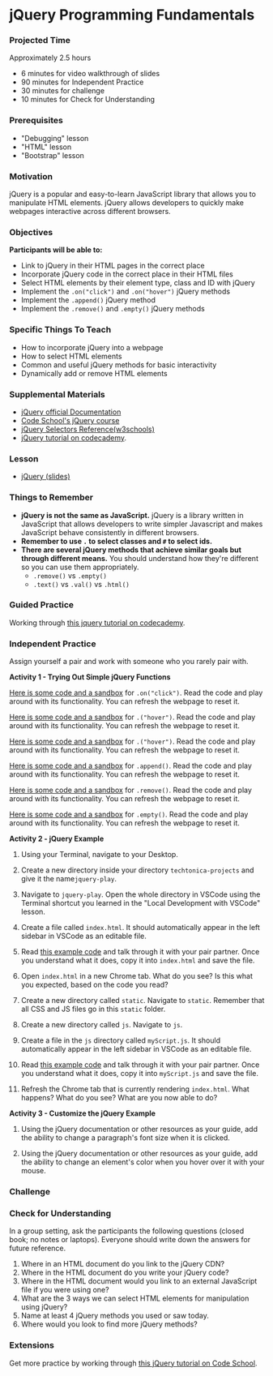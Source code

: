 # jQuery Programming Fundamentals

### Projected Time
Approximately 2.5 hours
  - 6 minutes for video walkthrough of slides
  - 90 minutes for Independent Practice
  - 30 minutes for challenge
  - 10 minutes for Check for Understanding

### Prerequisites
- "Debugging" lesson
- "HTML" lesson
- "Bootstrap" lesson

### Motivation
jQuery is a popular and easy-to-learn JavaScript library that allows you to manipulate HTML elements. jQuery allows developers to quickly make webpages interactive across different browsers.

### Objectives

**Participants will be able to:**
- Link to jQuery in their HTML pages in the correct place
- Incorporate jQuery code in the correct place in their HTML files
- Select HTML elements by their element type, class and ID with jQuery
- Implement the `.on("click")` and `.on("hover")` jQuery methods
- Implement the `.append()` jQuery method
- Implement the `.remove()` and `.empty()` jQuery methods

### Specific Things To Teach
- How to incorporate jQuery into a webpage
- How to select HTML elements
- Common and useful jQuery methods for basic interactivity
- Dynamically add or remove HTML elements

### Supplemental Materials
- [jQuery official Documentation](https://api.jquery.com/)
- [Code School's jQuery course](https://www.codeschool.com/courses/try-jquery)
- [jQuery Selectors Reference(w3schools)](https://www.w3schools.com/jquery/jquery_ref_selectors.asp)
- [jQuery tutorial on codecademy](https://www.codecademy.com/learn/learn-jquery).


### Lesson
- [jQuery (slides)](https://docs.google.com/presentation/d/1rk4IfcH86swcqFeBV7eHJAvLEN2nbzkjwrnAjYWBt-s/edit?usp=sharing)

### Things to Remember
- **jQuery is not the same as JavaScript.** jQuery is a library written in JavaScript that allows developers to write simpler Javascript and makes JavaScript behave consistently in different browsers.
- **Remember to use ` . ` to select classes and ` # ` to select ids.**
- **There are several jQuery methods that  achieve similar goals but through different means.** You should understand how they're different so you can use them appropriately.
    - `.remove()` vs `.empty()`
    - `.text()` vs `.val()` vs `.html()`

### Guided Practice
Working through [this jquery tutorial on codecademy](https://www.codecademy.com/learn/learn-jquery).

### Independent Practice

Assign yourself a pair and work with someone who you rarely pair with.

**Activity 1 - Trying Out Simple jQuery Functions**

[Here is some code and a sandbox](https://www.w3schools.com/jquery/tryit.asp?filename=tryjquery_event_on) for `.on("click")`. Read the code and play around with its functionality. You can refresh the webpage to reset it.

[Here is some code and a sandbox](https://www.w3schools.com/jquery/tryit.asp?filename=tryjquery_event_hover) for `.("hover")`. Read the code and play around with its functionality. You can refresh the webpage to reset it.

[Here is some code and a sandbox](https://www.w3schools.com/jquery/tryit.asp?filename=tryjquery_event_hover) for `.("hover")`. Read the code and play around with its functionality. You can refresh the webpage to reset it.

[Here is some code and a sandbox](https://www.w3schools.com/jquery/tryit.asp?filename=tryjquery_html_append_ref) for `.append()`. Read the code and play around with its functionality. You can refresh the webpage to reset it.

[Here is some code and a sandbox](https://www.w3schools.com/jquery/tryit.asp?filename=tryjquery_dom_remove) for `.remove()`. Read the code and play around with its functionality. You can refresh the webpage to reset it.

[Here is some code and a sandbox](https://www.w3schools.com/jquery/tryit.asp?filename=tryjquery_dom_empty) for `.empty()`. Read the code and play around with its functionality. You can refresh the webpage to reset it.


**Activity 2 - jQuery Example**

1. Using your Terminal, navigate to your Desktop.

2. Create a new directory inside your directory `techtonica-projects` and give it the name`jquery-play`.

3. Navigate to `jquery-play`. Open the whole directory in VSCode using the Terminal shortcut you learned in the "Local Development with VSCode" lesson.

4. Create a file called `index.html`. It should automatically appear in the left sidebar in VSCode as an editable file.

5. Read [this example code](https://github.com/Techtonica/curriculum/blob/master/jquery/jquery-programming-fundamentals/index.html) and talk through it with your pair partner. Once you understand what it does, copy it into `index.html` and save the file.

6. Open `index.html` in a new Chrome tab. What do you see? Is this what you expected, based on the code you read?

7. Create a new directory called `static`. Navigate to `static`. Remember that all CSS and JS files go in this `static` folder.

8. Create a new directory called `js`. Navigate to `js`.

9. Create a file in the `js` directory called `myScript.js`. It should automatically appear in the left sidebar in VSCode as an editable file.

10. Read [this example code](https://github.com/Techtonica/curriculum/blob/master/jquery/jquery-programming-fundamentals/static/js/myScript.js) and talk through it with your pair partner. Once you understand what it does, copy it into `myScript.js` and save the file.

11. Refresh the Chrome tab that is currently rendering `index.html`. What happens? What do you see? What are you now able to do?

**Activity 3 - Customize the jQuery Example**

1. Using the jQuery documentation or other resources as your guide, add the ability to change a paragraph's font size when it is clicked.

2. Using the jQuery documentation or other resources as your guide, add the ability to change an element's color when you hover over it with your mouse.

### Challenge

### Check for Understanding

In a group setting, ask the participants the following questions (closed book; no notes or laptops). Everyone should write down the answers for future reference.

1. Where in an HTML document do you link to the jQuery CDN?
2. Where in the HTML document do you write your jQuery code?
3. Where in the HTML document would you link to an external JavaScript file if you were using one?
4. What are the 3 ways we can select HTML elements for manipulation using jQuery?
5. Name at least 4 jQuery methods you used or saw today.
6. Where would you look to find more jQuery methods?

### Extensions
Get more practice by working through [this jQuery tutorial on Code School](https://www.codeschool.com/courses/try-jquery).
